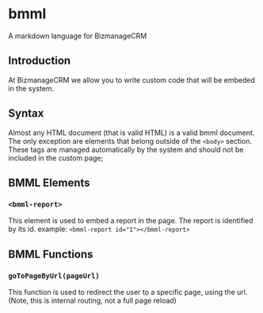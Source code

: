 # bmml
A markdown language for BizmanageCRM


## Introduction

At BizmanageCRM we allow you to write custom code that will be embeded in the system. 



## Syntax

Almost any HTML document (that is valid HTML) is a valid bmml document. The only exception are elements that belong outside of the `<body>` section. These tags are managed automatically by the system and should not be included in the custom page;


## BMML Elements


### `<bmml-report>`
This element is used to embed a report in the page. The report is identified by its id.
example:
```<bmml-report id="1"></bmml-report>```



## BMML Functions

### `goToPageByUrl(pageUrl)`
This function is used to redirect the user to a specific page, using the url.
(Note, this is internal routing, not a full page reload)